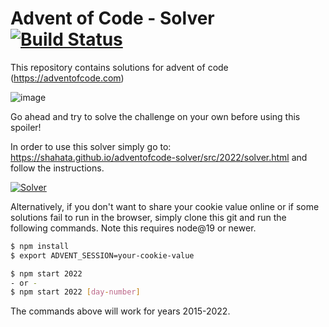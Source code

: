 # Advent of Code - Solver [![Build Status](https://github.com/shahata/adventofcode-solver/workflows/build/badge.svg)](#advent-of-code---solver-)

This repository contains solutions for advent of code (https://adventofcode.com)

![image](https://user-images.githubusercontent.com/1764161/148403817-902c1ce5-0c8a-4b45-b521-ae4ede5c7d2e.png)

Go ahead and try to solve the challenge on your own before using this spoiler!

In order to use this solver simply go to: https://shahata.github.io/adventofcode-solver/src/2022/solver.html and follow the instructions.

[![Solver](https://user-images.githubusercontent.com/1764161/148401173-a80c850a-055e-442f-9aae-a725b1b233dd.png)](https://shahata.github.io/adventofcode-solver/src/2022/solver.html)

Alternatively, if you don't want to share your cookie value online or if some solutions fail to run in the browser, simply clone this git and run the following commands. Note this requires node@19 or newer.

```sh
$ npm install
$ export ADVENT_SESSION=your-cookie-value

$ npm start 2022
- or -
$ npm start 2022 [day-number]
```

The commands above will work for years 2015-2022.
